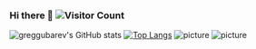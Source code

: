 ### Hi there 👋 ![Visitor Count](https://profile-counter.glitch.me/greggubarev/count.svg)
![greggubarev's GitHub stats](https://github-readme-stats.vercel.app/api?username=greggubarev&show_icons=true&theme=radical)
[![Top Langs](https://github-readme-stats.vercel.app/api/top-langs/?username=greggubarev&layout=compact)](https://github.com/greggubarev/github-readme-stats)
![picture](https://media.giphy.com/media/3o6gaUWK6ekJEOjdcs/giphy.gif)
![picture](https://media.giphy.com/media/l0MYGwNvk4JrduPyU/giphy.gif)

<!--
**greggubarev/greggubarev** is a ✨ _special_ ✨ repository because its `README.md` (this file) appears on your GitHub profile.

Here are some ideas to get you started:

- 🔭 I’m currently working on ...
- 🌱 I’m currently learning ...
- 👯 I’m looking to collaborate on ...
- 🤔 I’m looking for help with ...
- 💬 Ask me about ...
- 📫 How to reach me: ...
- 😄 Pronouns: ...
- ⚡ Fun fact: ...
-->
